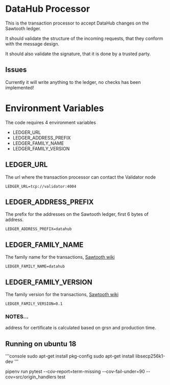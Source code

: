 # DataHub Processor

This is the transaction processor to accept DataHub changes on the Sawtooth ledger.

It should validate the structure of the incoming requests, that they conform with the message design.

It should also validate the signature, that it is done by a trusted party.

## Issues
Currently it will write anything to the ledger, no checks has been implemented!

# Environment Variables
The code requires 4 environment variables
- LEDGER_URL
- LEDGER_ADDRESS_PREFIX
- LEDGER_FAMILY_NAME
- LEDGER_FAMILY_VERSION

## LEDGER_URL
The url where the transaction processor can contact the Validator node
```
LEDGER_URL=tcp://validator:4004
```

## LEDGER_ADDRESS_PREFIX
The prefix for the addresses on the Sawtooth ledger, first 6 bytes of address.
```
LEDGER_ADDRESS_PREFIX=datahub
```

## LEDGER_FAMILY_NAME
The family name for the transactions, <a href='https://sawtooth.hyperledger.org/docs/core/releases/latest/transaction_family_specifications.html'>Sawtooth wiki</a>
```
LEDGER_FAMILY_NAME=datahub
```

## LEDGER_FAMILY_VERSION
The family version for the transactions, <a href='https://sawtooth.hyperledger.org/docs/core/releases/latest/transaction_family_specifications.html'>Sawtooth wiki</a>
```
LEDGER_FAMILY_VERSION=0.1
```



### NOTES...

address for certificate is calculated based on grsn and production time.



## Running on ubuntu 18
'''console
sudo apt-get install pkg-config
sudo apt-get install libsecp256k1-dev
'''








pipenv run pytest --cov-report=term-missing --cov-fail-under=90 --cov=src/origin_handlers test
